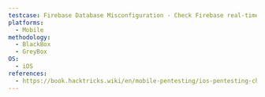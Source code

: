 ```yaml
---
testcase: Firebase Database Misconfiguration - Check Firebase real-time database access controls to prevent unauthorized data access
platforms: 
  - Mobile
methodology: 
  - BlackBox
  - GreyBox
OS:
  - iOS
references:
  - https://book.hacktricks.wiki/en/mobile-pentesting/ios-pentesting-checklist.html
---
```

